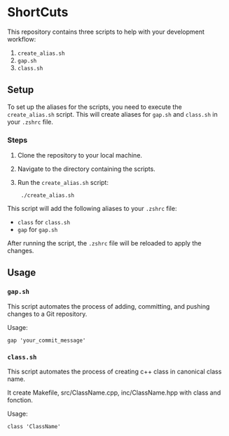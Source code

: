 # ShortCuts

This repository contains three scripts to help with your development workflow:

1. `create_alias.sh`
2. `gap.sh`
3. `class.sh`

## Setup

To set up the aliases for the scripts, you need to execute the `create_alias.sh` script. This will create aliases for `gap.sh` and `class.sh` in your `.zshrc` file.

### Steps

1. Clone the repository to your local machine.
2. Navigate to the directory containing the scripts.
3. Run the `create_alias.sh` script:



        ./create_alias.sh

This script will add the following aliases to your `.zshrc` file:

- `class` for `class.sh`
- `gap` for `gap.sh`

After running the script, the `.zshrc` file will be reloaded to apply the changes.

## Usage

### `gap.sh`

This script automates the process of adding, committing, and pushing changes to a Git repository.

Usage:
    
    gap 'your_commit_message'

### `class.sh`

This script automates the process of creating c++ class in canonical class name.

It create Makefile, src/ClassName.cpp, inc/ClassName.hpp with class and fonction.

Usage:

    class 'ClassName'
